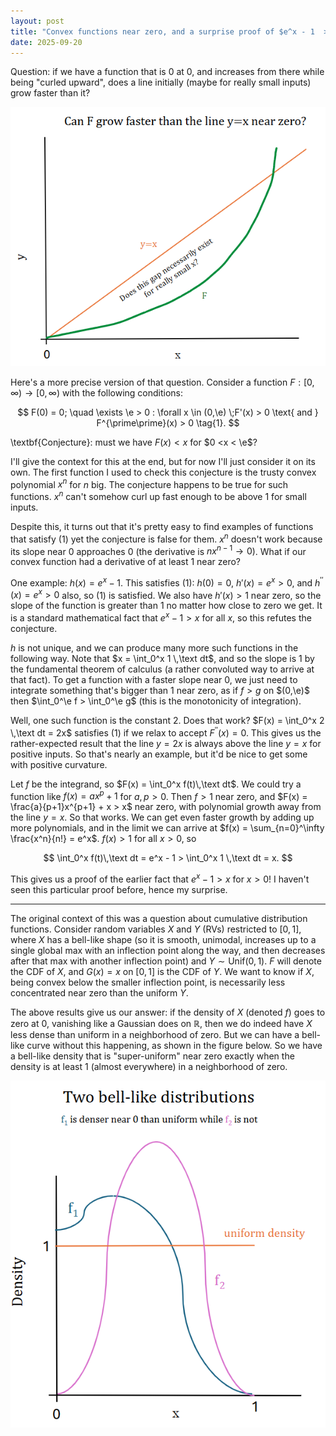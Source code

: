 ```yaml
---
layout: post
title: "Convex functions near zero, and a surprise proof of $e^x - 1  >x$ "
date: 2025-09-20
---
```

$\newcommand{\e}{\varepsilon}$


Question: if we have a function that is $0$ at $0$, and increases from there while being "curled upward", does a line initially (maybe for really small inputs) grow faster than it?

![Can a function that curls up like this, and goes through the origin, always be above the line y=x near zero?](/assets/posts/2025-09-20/problem-statement.png)

Here's a more precise version of that question. Consider a function $F : [0,\infty) \to [0,\infty)$ with the following conditions:

$$
F(0) = 0; \quad \exists \e > 0 : \forall x \in (0,\e) \;F'(x) > 0 \text{ and } F^{\prime\prime}(x) > 0 \tag{1}.
$$

\textbf{Conjecture}: must we have $F(x) < x$ for $0  <x < \e$? 

I'll give the context for this at the end, but for now I'll just consider it on its own. The first function I used to check this conjecture is the trusty convex polynomial $x^n$ for $n$ big. The conjecture happens to be true for such functions. $x^n$ can't somehow curl up fast enough to be above $1$ for small inputs.

Despite this, it turns out that it's pretty easy to find examples of functions that satisfy $(1)$ yet the conjecture is false for them. $x^n$ doesn't work because its slope near $0$ approaches $0$ (the derivative is $nx^{n-1} \to 0$). What if our convex function had a derivative of at least $1$ near zero? 

One example: $h(x) = e^x-1$. This satisfies $(1)$: $h(0) = 0$, $h'(x) = e^x > 0$, and $h^{\prime\prime}(x) = e^x > 0$ also, so $(1)$ is satisfied. We also have $h'(x) > 1$ near zero, so the slope of the function is greater than $1$ no matter how close to zero we get. It is a standard mathematical fact that $e^x - 1 > x$ for all $x$, so this refutes the conjecture.

$h$ is not unique, and we can produce many more such functions in the following way. Note that $x = \int_0^x 1 \,\text dt$, and so the slope is $1$ by the fundamental theorem of calculus (a rather convoluted way to arrive at that fact). To get a function with a faster slope near $0$, we just need to integrate something that's bigger than $1$ near zero, as if $f > g$ on $(0,\e)$ then $\int_0^\e f > \int_0^\e g$ (this is the monotonicity of integration).

Well, one such function is the constant $2$. Does that work? $F(x) = \int_0^x 2 \,\text dt = 2x$ satisfies $(1)$ if we relax to accept $F^{\prime\prime}(x) = 0$. This gives us the rather-expected result that the line $y = 2x$ is always above the line $y = x$ for positive inputs. So that's nearly an example, but it'd be nice to get some with positive curvature.

Let $f$ be the integrand, so $F(x) = \int_0^x f(t)\,\text dt$. We could try a function like $f(x) = ax^p + 1$ for $a,p>0$. Then $f > 1$ near zero, and $F(x) = \frac{a}{p+1}x^{p+1} + x > x$ near zero, with polynomial growth away from the line $y=x$. So that works. We can get even faster growth by adding up more polynomials, and in the limit we can arrive at $f(x) = \sum_{n=0}^\infty \frac{x^n}{n!} = e^x$. $f(x) > 1$ for all $x > 0$, so 

$$
\int_0^x f(t)\,\text dt = e^x - 1 > \int_0^x 1 \,\text dt = x.
$$

This gives us a proof of the earlier fact that $e^x - 1 > x$ for $x > 0$! I haven't seen this particular proof before, hence my surprise.

---

The original context of this was a question about cumulative distribution functions. Consider random variables $X$ and $Y$ (RVs) restricted to $[0,1]$, where $X$ has a bell-like shape (so it is smooth, unimodal, increases up to a single global max with an inflection point along the way, and then decreases after that max with another inflection point) and $Y \sim \text{Unif}(0,1)$. $F$ will denote the CDF of $X$, and $G(x) = x$ on $[0,1]$ is the CDF of $Y$. We want to know if $X$, being convex below the smaller inflection point, is necessarily less concentrated near zero than the uniform $Y$. 

The above results give us our answer: if the density of $X$ (denoted $f$) goes to zero at $0$, vanishing like a Gaussian does on $\mathbb R$, then we do indeed have $X$ less dense than uniform in a neighborhood of zero. But we can have a bell-like curve without this happening, as shown in the figure below. So we have a bell-like density that is "super-uniform" near zero exactly when the density is at least $1$ (almost everywhere) in a neighborhood of zero. 

![This figure gives an example of densities with CDFs satisfying (1) where one is more concentrated near zero than uniform, and the other is not](/assets/posts/2025-09-20/example.png)
